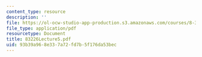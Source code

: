 ```yaml
---
content_type: resource
description: ''
file: https://ol-ocw-studio-app-production.s3.amazonaws.com/courses/8-322-quantum-theory-ii-spring-2003/93b39a968e337a72fd7b5f176da53bec_83226Lecture5.pdf
file_type: application/pdf
resourcetype: Document
title: 83226Lecture5.pdf
uid: 93b39a96-8e33-7a72-fd7b-5f176da53bec
---
```

